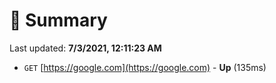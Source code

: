 # 📖 Summary
Last updated: **7/3/2021, 12:11:23 AM**

- `GET` [https://google.com](https://google.com) - **Up** (135ms)
